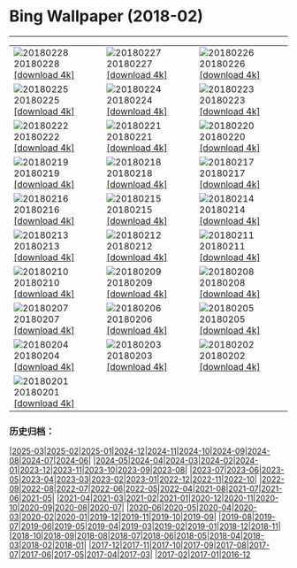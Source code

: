# Bing Wallpaper (2018-02)
**************

<table><tr><td><img src="https://www.bing.com/az/hprichbg/rb/CactiIslaPescado_EN-US10949881363_1920x1080.jpg" alt="20180228"> 20180228 <a href="https://www.bing.com/az/hprichbg/rb/CactiIslaPescado_EN-US10949881363_UHD.jpg">[download 4k]</a></td><td><img src="https://www.bing.com/az/hprichbg/rb/ChurchillPB_EN-US9374200792_1920x1080.jpg" alt="20180227"> 20180227 <a href="https://www.bing.com/az/hprichbg/rb/ChurchillPB_EN-US9374200792_UHD.jpg">[download 4k]</a></td><td><img src="https://www.bing.com/az/hprichbg/rb/WoolBaySeadragon_EN-US12559454946_1920x1080.jpg" alt="20180226"> 20180226 <a href="https://www.bing.com/az/hprichbg/rb/WoolBaySeadragon_EN-US12559454946_UHD.jpg">[download 4k]</a></td></tr><tr><td><img src="https://www.bing.com/az/hprichbg/rb/PinnaclesHoodoos_EN-US12765255990_1920x1080.jpg" alt="20180225"> 20180225 <a href="https://www.bing.com/az/hprichbg/rb/PinnaclesHoodoos_EN-US12765255990_UHD.jpg">[download 4k]</a></td><td><img src="https://www.bing.com/az/hprichbg/rb/SwissFoxSnow_EN-US12956141356_1920x1080.jpg" alt="20180224"> 20180224 <a href="https://www.bing.com/az/hprichbg/rb/SwissFoxSnow_EN-US12956141356_UHD.jpg">[download 4k]</a></td><td><img src="https://www.bing.com/az/hprichbg/rb/CORiverDelta_EN-US10256713484_1920x1080.jpg" alt="20180223"> 20180223 <a href="https://www.bing.com/az/hprichbg/rb/CORiverDelta_EN-US10256713484_UHD.jpg">[download 4k]</a></td></tr><tr><td><img src="https://www.bing.com/az/hprichbg/rb/RomanTheatre_EN-US8544643859_1920x1080.jpg" alt="20180222"> 20180222 <a href="https://www.bing.com/az/hprichbg/rb/RomanTheatre_EN-US8544643859_UHD.jpg">[download 4k]</a></td><td><img src="https://www.bing.com/az/hprichbg/rb/InnerdalsvatnaVideo_EN-US11002526366_1920x1080.jpg" alt="20180221"> 20180221 <a href="https://www.bing.com/az/hprichbg/rb/InnerdalsvatnaVideo_EN-US11002526366_UHD.jpg">[download 4k]</a></td><td><img src="https://www.bing.com/az/hprichbg/rb/AyuttayaBuddha_EN-US8837500887_1920x1080.jpg" alt="20180220"> 20180220 <a href="https://www.bing.com/az/hprichbg/rb/AyuttayaBuddha_EN-US8837500887_UHD.jpg">[download 4k]</a></td></tr><tr><td><img src="https://www.bing.com/az/hprichbg/rb/TJMReflection_EN-US9347717372_1920x1080.jpg" alt="20180219"> 20180219 <a href="https://www.bing.com/az/hprichbg/rb/TJMReflection_EN-US9347717372_UHD.jpg">[download 4k]</a></td><td><img src="https://www.bing.com/az/hprichbg/rb/GHOwl_EN-US8360878959_1920x1080.jpg" alt="20180218"> 20180218 <a href="https://www.bing.com/az/hprichbg/rb/GHOwl_EN-US8360878959_UHD.jpg">[download 4k]</a></td><td><img src="https://www.bing.com/az/hprichbg/rb/OrangutanBaby_EN-US10532835014_1920x1080.jpg" alt="20180217"> 20180217 <a href="https://www.bing.com/az/hprichbg/rb/OrangutanBaby_EN-US10532835014_UHD.jpg">[download 4k]</a></td></tr><tr><td><img src="https://www.bing.com/az/hprichbg/rb/DragonDance_EN-US9991634736_1920x1080.jpg" alt="20180216"> 20180216 <a href="https://www.bing.com/az/hprichbg/rb/DragonDance_EN-US9991634736_UHD.jpg">[download 4k]</a></td><td><img src="https://www.bing.com/az/hprichbg/rb/HeadlampsVantage_EN-US11539919365_1920x1080.jpg" alt="20180215"> 20180215 <a href="https://www.bing.com/az/hprichbg/rb/HeadlampsVantage_EN-US11539919365_UHD.jpg">[download 4k]</a></td><td><img src="https://www.bing.com/az/hprichbg/rb/AgricultureHeart_EN-US11072776280_1920x1080.jpg" alt="20180214"> 20180214 <a href="https://www.bing.com/az/hprichbg/rb/AgricultureHeart_EN-US11072776280_UHD.jpg">[download 4k]</a></td></tr><tr><td><img src="https://www.bing.com/az/hprichbg/rb/PreservationHallStage_EN-US8992559975_1920x1080.jpg" alt="20180213"> 20180213 <a href="https://www.bing.com/az/hprichbg/rb/PreservationHallStage_EN-US8992559975_UHD.jpg">[download 4k]</a></td><td><img src="https://www.bing.com/az/hprichbg/rb/ContemplativeCourt_EN-US9045302820_1920x1080.jpg" alt="20180212"> 20180212 <a href="https://www.bing.com/az/hprichbg/rb/ContemplativeCourt_EN-US9045302820_UHD.jpg">[download 4k]</a></td><td><img src="https://www.bing.com/az/hprichbg/rb/TeRewaRewa_EN-US9716852261_1920x1080.jpg" alt="20180211"> 20180211 <a href="https://www.bing.com/az/hprichbg/rb/TeRewaRewa_EN-US9716852261_UHD.jpg">[download 4k]</a></td></tr><tr><td><img src="https://www.bing.com/az/hprichbg/rb/BonifacioCorsica_EN-US12600195218_1920x1080.jpg" alt="20180210"> 20180210 <a href="https://www.bing.com/az/hprichbg/rb/BonifacioCorsica_EN-US12600195218_UHD.jpg">[download 4k]</a></td><td><img src="https://www.bing.com/az/hprichbg/rb/OlySpeedSkate_EN-US8336124050_1920x1080.jpg" alt="20180209"> 20180209 <a href="https://www.bing.com/az/hprichbg/rb/OlySpeedSkate_EN-US8336124050_UHD.jpg">[download 4k]</a></td><td><img src="https://www.bing.com/az/hprichbg/rb/SaltMountains_EN-US13132607165_1920x1080.jpg" alt="20180208"> 20180208 <a href="https://www.bing.com/az/hprichbg/rb/SaltMountains_EN-US13132607165_UHD.jpg">[download 4k]</a></td></tr><tr><td><img src="https://www.bing.com/az/hprichbg/rb/KelpiesFalkirk_EN-US8885510040_1920x1080.jpg" alt="20180207"> 20180207 <a href="https://www.bing.com/az/hprichbg/rb/KelpiesFalkirk_EN-US8885510040_UHD.jpg">[download 4k]</a></td><td><img src="https://www.bing.com/az/hprichbg/rb/CumberlandIsland_EN-US10182990410_1920x1080.jpg" alt="20180206"> 20180206 <a href="https://www.bing.com/az/hprichbg/rb/CumberlandIsland_EN-US10182990410_UHD.jpg">[download 4k]</a></td><td><img src="https://www.bing.com/az/hprichbg/rb/StormySeas_EN-US9331975024_1920x1080.jpg" alt="20180205"> 20180205 <a href="https://www.bing.com/az/hprichbg/rb/StormySeas_EN-US9331975024_UHD.jpg">[download 4k]</a></td></tr><tr><td><img src="https://www.bing.com/az/hprichbg/rb/KoriBustard_EN-US8843828523_1920x1080.jpg" alt="20180204"> 20180204 <a href="https://www.bing.com/az/hprichbg/rb/KoriBustard_EN-US8843828523_UHD.jpg">[download 4k]</a></td><td><img src="https://www.bing.com/az/hprichbg/rb/UrbinoRooftops_EN-US10329807146_1920x1080.jpg" alt="20180203"> 20180203 <a href="https://www.bing.com/az/hprichbg/rb/UrbinoRooftops_EN-US10329807146_UHD.jpg">[download 4k]</a></td><td><img src="https://www.bing.com/az/hprichbg/rb/AustrianAlpineMarmots_EN-US9655226026_1920x1080.jpg" alt="20180202"> 20180202 <a href="https://www.bing.com/az/hprichbg/rb/AustrianAlpineMarmots_EN-US9655226026_UHD.jpg">[download 4k]</a></td></tr><tr><td><img src="https://www.bing.com/az/hprichbg/rb/StubenamAlberg_EN-US7684816211_1920x1080.jpg" alt="20180201"> 20180201 <a href="https://www.bing.com/az/hprichbg/rb/StubenamAlberg_EN-US7684816211_UHD.jpg">[download 4k]</a></td><td></td><td></td></tr></table>

### 历史归档：

|[2025-03](/../2025-03/2025-03.md)|[2025-02](/../2025-02/2025-02.md)|[2025-01](/../2025-01/2025-01.md)|[2024-12](/../2024-12/2024-12.md)|[2024-11](/../2024-11/2024-11.md)|[2024-10](/../2024-10/2024-10.md)|[2024-09](/../2024-09/2024-09.md)|[2024-08](/../2024-08/2024-08.md)|[2024-07](/../2024-07/2024-07.md)|[2024-06](/../2024-06/2024-06.md)|
|[2024-05](/../2024-05/2024-05.md)|[2024-04](/../2024-04/2024-04.md)|[2024-03](/../2024-03/2024-03.md)|[2024-02](/../2024-02/2024-02.md)|[2024-01](/../2024-01/2024-01.md)|[2023-12](/../2023-12/2023-12.md)|[2023-11](/../2023-11/2023-11.md)|[2023-10](/../2023-10/2023-10.md)|[2023-09](/../2023-09/2023-09.md)|[2023-08](/../2023-08/2023-08.md)|
|[2023-07](/../2023-07/2023-07.md)|[2023-06](/../2023-06/2023-06.md)|[2023-05](/../2023-05/2023-05.md)|[2023-04](/../2023-04/2023-04.md)|[2023-03](/../2023-03/2023-03.md)|[2023-02](/../2023-02/2023-02.md)|[2023-01](/../2023-01/2023-01.md)|[2022-12](/../2022-12/2022-12.md)|[2022-11](/../2022-11/2022-11.md)|[2022-10](/../2022-10/2022-10.md)|
|[2022-09](/../2022-09/2022-09.md)|[2022-08](/../2022-08/2022-08.md)|[2022-07](/../2022-07/2022-07.md)|[2022-06](/../2022-06/2022-06.md)|[2022-05](/../2022-05/2022-05.md)|[2022-04](/../2022-04/2022-04.md)|[2021-08](/../2021-08/2021-08.md)|[2021-07](/../2021-07/2021-07.md)|[2021-06](/../2021-06/2021-06.md)|[2021-05](/../2021-05/2021-05.md)|
|[2021-04](/../2021-04/2021-04.md)|[2021-03](/../2021-03/2021-03.md)|[2021-02](/../2021-02/2021-02.md)|[2021-01](/../2021-01/2021-01.md)|[2020-12](/../2020-12/2020-12.md)|[2020-11](/../2020-11/2020-11.md)|[2020-10](/../2020-10/2020-10.md)|[2020-09](/../2020-09/2020-09.md)|[2020-08](/../2020-08/2020-08.md)|[2020-07](/../2020-07/2020-07.md)|
|[2020-06](/../2020-06/2020-06.md)|[2020-05](/../2020-05/2020-05.md)|[2020-04](/../2020-04/2020-04.md)|[2020-03](/../2020-03/2020-03.md)|[2020-02](/../2020-02/2020-02.md)|[2020-01](/../2020-01/2020-01.md)|[2019-12](/../2019-12/2019-12.md)|[2019-11](/../2019-11/2019-11.md)|[2019-10](/../2019-10/2019-10.md)|[2019-09](/../2019-09/2019-09.md)|
|[2019-08](/../2019-08/2019-08.md)|[2019-07](/../2019-07/2019-07.md)|[2019-06](/../2019-06/2019-06.md)|[2019-05](/../2019-05/2019-05.md)|[2019-04](/../2019-04/2019-04.md)|[2019-03](/../2019-03/2019-03.md)|[2019-02](/../2019-02/2019-02.md)|[2019-01](/../2019-01/2019-01.md)|[2018-12](/../2018-12/2018-12.md)|[2018-11](/../2018-11/2018-11.md)|
|[2018-10](/../2018-10/2018-10.md)|[2018-09](/../2018-09/2018-09.md)|[2018-08](/../2018-08/2018-08.md)|[2018-07](/../2018-07/2018-07.md)|[2018-06](/../2018-06/2018-06.md)|[2018-05](/../2018-05/2018-05.md)|[2018-04](/../2018-04/2018-04.md)|[2018-03](/../2018-03/2018-03.md)|[2018-02](/2018-02.md)|[2018-01](/../2018-01/2018-01.md)|
|[2017-12](/../2017-12/2017-12.md)|[2017-11](/../2017-11/2017-11.md)|[2017-10](/../2017-10/2017-10.md)|[2017-09](/../2017-09/2017-09.md)|[2017-08](/../2017-08/2017-08.md)|[2017-07](/../2017-07/2017-07.md)|[2017-06](/../2017-06/2017-06.md)|[2017-05](/../2017-05/2017-05.md)|[2017-04](/../2017-04/2017-04.md)|[2017-03](/../2017-03/2017-03.md)|
|[2017-02](/../2017-02/2017-02.md)|[2017-01](/../2017-01/2017-01.md)|[2016-12](/../2016-12/2016-12.md)